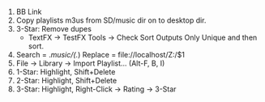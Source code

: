 1. BB Link
2. Copy playlists m3us from SD/music dir on to desktop dir.
3. 3-Star: Remove dupes
	- TextFX -> TestFX Tools -> Check Sort Outputs Only Unique and then sort.
4. Search  = .*music/(.*)
   Replace = file://localhost/Z:/$1
5. File -> Library -> Import Playlist... (Alt-F, B, I)
6. 1-Star: Highlight, Shift+Delete
7. 2-Star: Highlight, Shift+Delete
8. 3-Star: Highlight, Right-Click -> Rating -> 3-Star
